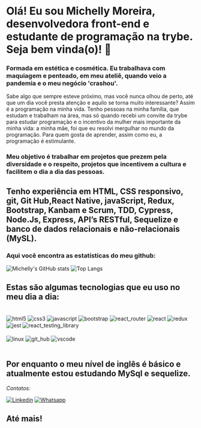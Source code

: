 # Olá! Eu sou Michelly Moreira, desenvolvedora front-end e estudante de programação na trybe. Seja bem vinda(o)! 👋
### Formada em estética e cosmética. Eu trabalhava com maquiagem e penteado, em meu ateliê, quando veio a pandemia e o meu negócio 'crashou'.
Sabe algo que sempre esteve próximo, mas você nunca olhou de perto, até que um dia você presta atenção e aquilo se torna muito interessante? Assim é a programação na minha vida.
Tenho pessoas na minha família, que estudam e trabalham na área, mas só quando recebi um convite da trybe para estudar programação e o incentivo da mulher mais importante da minha vida: a minha mãe, foi que eu resolvi mergulhar no mundo da programação.
Para quem gosta de aprender, assim como eu, a programação é estimulante.
### Meu objetivo é trabalhar em projetos que prezem pela diversidade e o respeito, projetos que incentivem a cultura e facilitem o dia a dia das pessoas.
## Tenho experiência em HTML, CSS responsivo, git, Git Hub,React Native, javaScript, Redux, Bootstrap, Kanbam e Scrum, TDD, Cypress, Node.Js, Express, API’s RESTful, Sequelize e banco de dados relacionais e não-relacionais (MySL).




### Aqui você encontra as estatísticas do meu github:

![Michelly's GitHub stats](https://github-readme-stats.vercel.app/api?username=Michelly-Moreira&show_icons=true&theme=tokyonight)
![Top Langs](https://github-readme-stats.vercel.app/api/top-langs/?username=Michelly-Moreira&layout=compact&langs_count-16&theme=tokyonight)


## Estas são algumas tecnologias que eu uso no meu dia a dia:
<div style="display: inline_block"></br>
<img align="center" alt="html5" src="https://img.shields.io/badge/HTML5-E34F26?style=for-the-badge&logo=html5&logoColor=white"/>
<img align="center" alt="css3" src="https://img.shields.io/badge/CSS3-1572B6?style=for-the-badge&logo=css3&logoColor=white"/>
<img align="center" alt="javascript" src="https://img.shields.io/badge/JavaScript-323330?style=for-the-badge&logo=javascript&logoColor=F7DF1E"/>
<img align="center" alt="bootstrap" src="https://img.shields.io/badge/Bootstrap-563D7C?style=for-the-badge&logo=bootstrap&logoColor=white"/>
<img align="center" alt="react_router" src="https://img.shields.io/badge/React_Router-CA4245?style=for-the-badge&logo=react-router&logoColor=white"/>
<img align="center" alt="react" src="https://img.shields.io/badge/React-20232A?style=for-the-badge&logo=react&logoColor=61DAFB"/>
<img align="center" alt="redux" src="https://img.shields.io/badge/Redux-593D88?style=for-the-badge&logo=redux&logoColor=white"/>
<img align="center" alt="jest" src="https://img.shields.io/badge/Jest-323330?style=for-the-badge&logo=Jest&logoColor=white"/>
<img align="center" alt="react_testing_library" src="https://img.shields.io/badge/testing%20library-323330?style=for-the-badge&logo=testing-library&logoColor=red"/>
<div style="display: inline_block"></br>
<img align="center" alt="linux" src="https://img.shields.io/badge/Linux-FCC624?style=for-the-badge&logo=linux&logoColor=black"/>
<img align="center" alt="git_hub" src="https://img.shields.io/badge/GitHub-100000?style=for-the-badge&logo=github&logoColor=white"/>
<img align="center" alt="vscode" src="https://img.shields.io/badge/Visual_Studio_Code-0078D4?style=for-the-badge&logo=visual%20studio%20code&logoColor=white"/>
</div><br/>

## Por enquanto o meu nível de inglês é básico e atualmente estou estudando MySql e sequelize.

*Contatos:*

[![Linkedin](
https://img.shields.io/badge/LinkedIn-0077B5?style=for-the-badge&logo=linkedin&logoColor=white
)](
https://www.linkedin.com/in/michellymoreira/
)
[![Whatsapp](
https://img.shields.io/badge/WhatsApp-25D366?style=for-the-badge&logo=whatsapp&logoColor=white
)](
https://api.whatsapp.com/send?phone=5531994501188
)

## Até mais!
